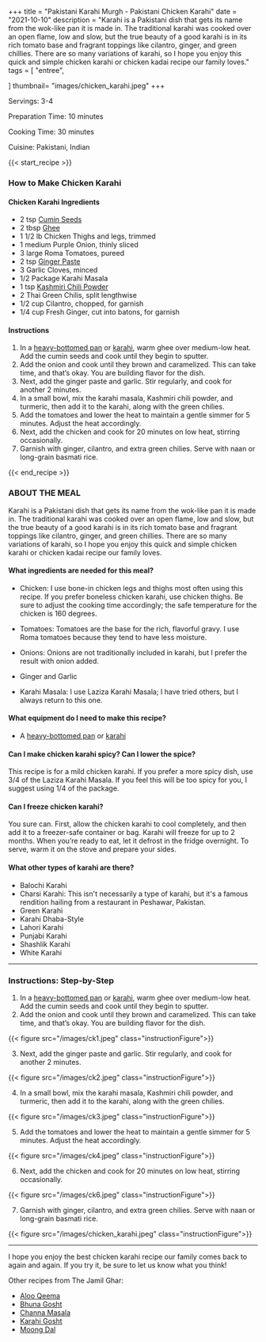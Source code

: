 +++
title = "Pakistani Karahi Murgh - Pakistani Chicken Karahi"
date = "2021-10-10"
description = "Karahi is a Pakistani dish that gets its name from the wok-like pan it is made in. The traditional karahi was cooked over an open flame, low and slow, but the true beauty of a good karahi is in its rich tomato base and fragrant toppings like cilantro, ginger, and green chillies. There are so many variations of karahi, so I hope you enjoy this quick and simple chicken karahi or chicken kadai recipe our family loves."
tags = [
    "entree",
  
]
thumbnail= "images/chicken_karahi.jpeg"
+++

Servings: 3-4 <!--more-->

Preparation Time: 10 minutes 

Cooking Time: 30 minutes 

Cuisine: Pakistani, Indian 

{{< start_recipe >}}

### How to Make Chicken Karahi 

#### Chicken Karahi Ingredients 

* 2 tsp [Cumin Seeds](https://amzn.to/3E1bnj6)
* 2 tbsp [Ghee](https://amzn.to/2ZkJkrW)
* 1 1/2 lb Chicken Thighs and legs, trimmed
* 1 medium Purple Onion, thinly sliced
* 3 large Roma Tomatoes, pureed 
* 2 tsp [Ginger Paste](https://amzn.to/3p0Q4b4)
* 3 Garlic Cloves, minced
* 1/2 Package Karahi Masala 
* 1 tsp [Kashmiri Chili Powder](https://amzn.to/3jP2lMC) 
* 2 Thai Green Chilis, split lengthwise
* 1/2 cup Cilantro, chopped, for garnish 
* 1/4 cup Fresh Ginger, cut into batons, for garnish

#### Instructions  

1. In a [heavy-bottomed pan](https://amzn.to/3xwp9HO) or [karahi](https://amzn.to/3BuoEPL), warm ghee over medium-low heat. Add the cumin seeds and cook until they begin to sputter. 
2. Add the onion and cook until they brown and caramelized. This can take time, and that’s okay. You are building flavor for the dish. 
3. Next, add the ginger paste and garlic. Stir regularly, and cook for another 2 minutes.
4. In a small bowl, mix the karahi masala, Kashmiri chili powder, and turmeric, then add it to the karahi, along with the green chilies. 
5. Add the tomatoes and lower the heat to maintain a gentle simmer for 5 minutes. Adjust the heat accordingly.
6. Next, add the chicken and cook for 20 minutes on low heat, stirring occasionally. 
7. Garnish with ginger, cilantro, and extra green chilies. Serve with naan or long-grain basmati rice.

{{< end_recipe >}}

### ABOUT THE MEAL

Karahi is a Pakistani dish that gets its name from the wok-like pan it is made in. The traditional karahi was cooked over an open flame, low and slow, but the true beauty of a good karahi is in its rich tomato base and fragrant toppings like cilantro, ginger, and green chillies. There are so many variations of karahi, so I hope you enjoy this quick and simple chicken karahi or chicken kadai recipe our family loves. 

#### What ingredients are needed for this meal?

* Chicken: I use bone-in chicken legs and thighs most often using this recipe. If you prefer boneless chicken karahi, use chicken thighs. Be sure to adjust the cooking time accordingly; the safe temperature for the chicken is 160 degrees.  

* Tomatoes: Tomatoes are the base for the rich, flavorful gravy. I use Roma tomatoes because they tend to have less moisture. 

* Onions: Onions are not traditionally included in karahi, but I prefer the result with onion added. 

* Ginger and Garlic 

* Karahi Masala: I use Laziza Karahi Masala; I have tried others, but I always return to this one. 

#### What equipment do I need to make this recipe?

* A [heavy-bottomed pan](https://amzn.to/3xwp9HO) or [karahi](https://amzn.to/3BuoEPL)

#### Can I make chicken karahi spicy? Can I lower the spice? 

This recipe is for a mild chicken karahi. If you prefer a more spicy dish, use 3/4 of the Laziza Karahi Masala. If you feel this will be too spicy for you, I suggest using 1/4 of the package. 

#### Can I freeze chicken karahi?

You sure can. First, allow the chicken karahi to cool completely, and then add it to a freezer-safe container or bag. Karahi will freeze for up to 2 months. When you’re ready to eat, let it defrost in the fridge overnight. To serve, warm it on the stove and prepare your sides.

#### What other types of karahi are there? 

* Balochi Karahi 
* Charsi Karahi: This isn't necessarily a type of karahi, but it's a famous rendition hailing from a restaurant in Peshawar, Pakistan. 
* Green Karahi 
* Karahi Dhaba-Style
* Lahori Karahi 
* Punjabi Karahi 
* Shashlik Karahi 
* White Karahi 

---- 

### Instructions: Step-by-Step  

1. In a [heavy-bottomed pan](https://amzn.to/3xwp9HO) or [karahi](https://amzn.to/3BuoEPL), warm ghee over medium-low heat. Add the cumin seeds and cook until they begin to sputter. 
2. Add the onion and cook until they brown and caramelized. This can take time, and that’s okay. You are building flavor for the dish. 

{{< figure src="/images/ck1.jpeg" class="instructionFigure">}}

3. Next, add the ginger paste and garlic. Stir regularly, and cook for another 2 minutes.

{{< figure src="/images/ck2.jpeg" class="instructionFigure">}}

4. In a small bowl, mix the karahi masala, Kashmiri chili powder, and turmeric, then add it to the karahi, along with the green chilies. 

{{< figure src="/images/ck3.jpeg" class="instructionFigure">}}

5. Add the tomatoes and lower the heat to maintain a gentle simmer for 5 minutes. Adjust the heat accordingly.

{{< figure src="/images/ck4.jpeg" class="instructionFigure">}}

6. Next, add the chicken and cook for 20 minutes on low heat, stirring occasionally. 

{{< figure src="/images/ck6.jpeg" class="instructionFigure">}}

7. Garnish with ginger, cilantro, and extra green chilies. Serve with naan or long-grain basmati rice.

{{< figure src="/images/chicken_karahi.jpeg" class="instructionFigure">}}

----

I hope you enjoy the best chicken karahi recipe our family comes back to again and again. If you try it, be sure to let us know what you think!

Other recipes from The Jamil Ghar:
* [Aloo Qeema](https://www.jamilghar.com/recipe/aloo-qeema/)
* [Bhuna Gosht](https://www.jamilghar.com/recipe/bhuna-gosht/) 
* [Channa Masala](https://www.jamilghar.com/recipe/channa-masala/) 
* [Karahi Gosht](https://www.jamilghar.com/recipe/gosht-karahi/)
* [Moong Dal](https://www.jamilghar.com/recipe/moong-dal/)
